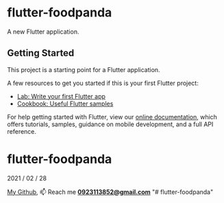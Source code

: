 # flutter-foodpanda

A new Flutter application.

## Getting Started

This project is a starting point for a Flutter application.

A few resources to get you started if this is your first Flutter project:

- [Lab: Write your first Flutter app](https://flutter.dev/docs/get-started/codelab)
- [Cookbook: Useful Flutter samples](https://flutter.dev/docs/cookbook)

For help getting started with Flutter, view our
[online documentation](https://flutter.dev/docs), which offers tutorials,
samples, guidance on mobile development, and a full API reference.

# flutter-foodpanda
2021 / 02 / 28

[My Github](https://github.com/isaac40),
📫  Reach me  **0923113852@gmail.com**
"# flutter-foodpanda" 
